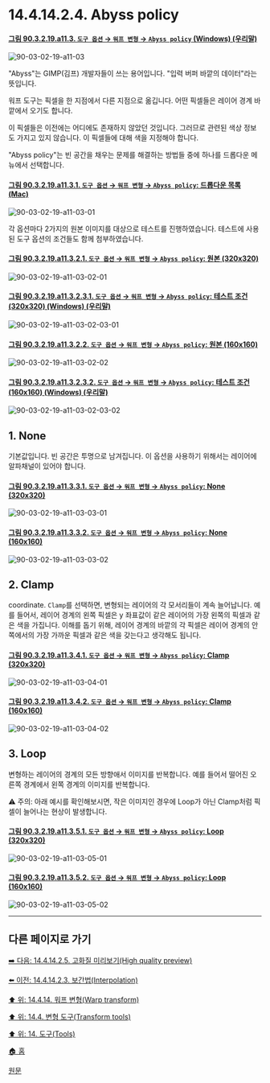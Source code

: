 # 14.4.14.2.4. Abyss policy

<a id="90-03-02-19-a11-03"></a>

#### [그림 90.3.2.19.a11.3. `도구 옵션` → `워프 변형` → `Abyss policy` (Windows) (우리말)](./90-03-02-19-warp_transform.md#90-03-02-19-a11-03)
![90-03-02-19-a11-03](https://github.com/wonder13662/gimp/assets/15767104/21146d60-9d86-4abf-8977-9d2a2ac9d1c3)

"Abyss"는 GIMP(김프) 개발자들이 쓰는 용어입니다. "입력 버퍼 바깥의 데이터"라는 뜻입니다.

워프 도구는 픽셀을 한 지점에서 다른 지점으로 옮깁니다. 어떤 픽셀들은 레이어 경계 바깥에서 오기도 합니다.

이 픽셀들은 이전에는 어디에도 존재하지 않았던 것입니다. 그러므로 관련된 색상 정보도 가지고 있지 않습니다. 이 픽셀들에 대해 색을 지정해야 합니다.

"Abyss policy"는 빈 공간을 채우는 문제를 해결하는 방법들 중에 하나를 드롭다운 메뉴에서 선택합니다.

<a id="90-03-02-19-a11-03-01"></a>

#### [그림 90.3.2.19.a11.3.1. `도구 옵션` → `워프 변형` → `Abyss policy`: 드롭다운 목록 (Mac)](./90-03-02-19-warp_transform.md#90-03-02-19-a11-03-01)
![90-03-02-19-a11-03-01](https://github.com/wonder13662/gimp/assets/15767104/36433490-31d7-4300-a5e9-02e02b50f646)

각 옵션마다 2가지의 원본 이미지를 대상으로 테스트를 진행하였습니다. 테스트에 사용된 도구 옵션의 조건들도 함께 첨부하였습니다.

<a id="90-03-02-19-a11-03-02-01"></a>

#### [그림 90.3.2.19.a11.3.2.1. `도구 옵션` → `워프 변형` → `Abyss policy`: 원본 (320x320)](./90-03-02-19-warp_transform.md#90-03-02-19-a11-03-02-01)
![90-03-02-19-a11-03-02-01](https://github.com/wonder13662/gimp/assets/15767104/995924ce-1558-4d1f-9278-15c54bb3e620)

<a id="90-03-02-19-a11-03-02-03-01"></a>

#### [그림 90.3.2.19.a11.3.2.3.1. `도구 옵션` → `워프 변형` → `Abyss policy`: 테스트 조건 (320x320) (Windows) (우리말)](./90-03-02-19-warp_transform.md#90-03-02-19-a11-03-02-03-01)
![90-03-02-19-a11-03-02-03-01](https://github.com/wonder13662/gimp/assets/15767104/06cbc079-e56c-4525-b734-8e12ee6b7767)

<a id="90-03-02-19-a11-03-02-02"></a>

#### [그림 90.3.2.19.a11.3.2.2. `도구 옵션` → `워프 변형` → `Abyss policy`: 원본 (160x160)](./90-03-02-19-warp_transform.md#90-03-02-19-a11-03-02-02)
![90-03-02-19-a11-03-02-02](https://github.com/wonder13662/gimp/assets/15767104/58673f31-aab2-4b94-9582-8eb0f88a8c33)

<a id="90-03-02-19-a11-03-02-03-02"></a>

#### [그림 90.3.2.19.a11.3.2.3.2. `도구 옵션` → `워프 변형` → `Abyss policy`: 테스트 조건 (160x160) (Windows) (우리말)](./90-03-02-19-warp_transform.md#90-03-02-19-a11-03-02-03-02)
![90-03-02-19-a11-03-02-03-02](https://github.com/wonder13662/gimp/assets/15767104/2d2dbdf3-c9e0-466b-b9a6-e0e096831851)

## 1. None
기본값입니다. 빈 공간은 투명으로 남겨집니다. 이 옵션을 사용하기 위해서는 레이어에 알파채널이 있어야 합니다.

<a id="90-03-02-19-a11-03-03-01"></a>

#### [그림 90.3.2.19.a11.3.3.1. `도구 옵션` → `워프 변형` → `Abyss policy`: None (320x320)](./90-03-02-19-warp_transform.md#90-03-02-19-a11-03-03-01)
![90-03-02-19-a11-03-03-01](https://github.com/wonder13662/gimp/assets/15767104/4d9b3a90-1a56-4081-8d6e-4b3814831235)

<a id="90-03-02-19-a11-03-03-02"></a>

#### [그림 90.3.2.19.a11.3.3.2. `도구 옵션` → `워프 변형` → `Abyss policy`: None (160x160)](./90-03-02-19-warp_transform.md#90-03-02-19-a11-03-03-02)
![90-03-02-19-a11-03-03-02](https://github.com/wonder13662/gimp/assets/15767104/59be88ce-7db1-46e7-be2f-9c27438dc4ba)

## 2. Clamp
coordinate. 
`Clamp`를 선택하면, 변형되는 레이어의 각 모서리들이 계속 늘어납니다. 예를 들어서, 레이어 경계의 왼쪽 픽셀은 y 좌표값이 같은 레이어의 가장 왼쪽의 픽셀과 같은 색을 가집니다. 이해를 돕기 위해, 레이어 경계의 바깥의 각 픽셀은 레이어 경계의 안쪽에서의 가장 가까운 픽셀과 같은 색을 갖는다고 생각해도 됩니다.

<a id="90-03-02-19-a11-03-04-01"></a>

#### [그림 90.3.2.19.a11.3.4.1. `도구 옵션` → `워프 변형` → `Abyss policy`: Clamp (320x320)](./90-03-02-19-warp_transform.md#90-03-02-19-a11-03-04-01)
![90-03-02-19-a11-03-04-01](https://github.com/wonder13662/gimp/assets/15767104/89984a48-2ee7-4e80-b549-f2fec52d31c7)

<a id="90-03-02-19-a11-03-04-02"></a>

#### [그림 90.3.2.19.a11.3.4.2. `도구 옵션` → `워프 변형` → `Abyss policy`: Clamp (160x160)](./90-03-02-19-warp_transform.md#90-03-02-19-a11-03-04-02)
![90-03-02-19-a11-03-04-02](https://github.com/wonder13662/gimp/assets/15767104/a14a8bf6-11ac-4650-bf54-97ef25b3010d)

## 3. Loop
변형하는 레이어의 경계의 모든 방향애서 이미지를 반복합니다. 예를 들어서 떨어진 오른쪽 경계에서 왼쪽 경계의 이미지를 반복합니다.

⚠️ 주의: 아래 예시를 확인해보시면, 작은 이미지인 경우에 Loop가 아닌 Clamp처럼 픽셀이 늘어나는 현상이 발생합니다.

<a id="90-03-02-19-a11-03-05-01"></a>

#### [그림 90.3.2.19.a11.3.5.1. `도구 옵션` → `워프 변형` → `Abyss policy`: Loop (320x320)](./90-03-02-19-warp_transform.md#90-03-02-19-a11-03-05-01)
![90-03-02-19-a11-03-05-01](https://github.com/wonder13662/gimp/assets/15767104/973a37da-fe92-4d4a-8a3c-bcabaeaeb9ff)

<a id="90-03-02-19-a11-03-05-02"></a>

#### [그림 90.3.2.19.a11.3.5.2. `도구 옵션` → `워프 변형` → `Abyss policy`: Loop (160x160)](./90-03-02-19-warp_transform.md#90-03-02-19-a11-03-05-02)
![90-03-02-19-a11-03-05-02](https://github.com/wonder13662/gimp/assets/15767104/3fcf1ce4-1339-41f6-9aea-a82b244d39c3)

***

## 다른 페이지로 가기

[➡️ 다음: 14.4.14.2.5. 고화질 미리보기(High quality preview)](./14-04-14-02-05-high_quality_preview.md)

[⬅️ 이전: 14.4.14.2.3. 보간법(Interpolation)](./14-04-14-02-03-interpolation.md)

[⬆️ 위: 14.4.14. 워프 변형(Warp transform)](./14-04-14-00-warp-transform.md)

[⬆️ 위: 14.4. 변형 도구(Transform tools)](./14-04-00-transform-tools.md)

[⬆️ 위: 14. 도구(Tools)](./14-00-tools.md)

[🏠 홈](./00-home.md)

[원문](https://docs.gimp.org/2.10/ko/gimp-tool-warp.html#idm16304)